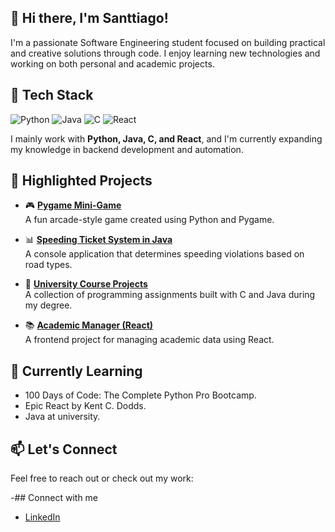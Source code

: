 ## 👋 Hi there, I'm Santtiago!

I'm a passionate Software Engineering student focused on building practical and creative solutions through code. I enjoy learning new technologies and working on both personal and academic projects.

## 🧰 Tech Stack

![Python](https://img.shields.io/badge/Python-3670A0?style=for-the-badge&logo=python&logoColor=ffdd54)
![Java](https://img.shields.io/badge/Java-ED8B00?style=for-the-badge&logo=java&logoColor=white)
![C](https://img.shields.io/badge/C-00599C?style=for-the-badge&logo=c&logoColor=white)
![React](https://img.shields.io/badge/React-20232A?style=for-the-badge&logo=react&logoColor=61DAFB)

I mainly work with **Python, Java, C, and React**, and I'm currently expanding my knowledge in backend development and automation.

## 📌 Highlighted Projects

- 🎮 **[Pygame Mini-Game](https://github.com/yourusername/pygame-mini-game)**  
  A fun arcade-style game created using Python and Pygame.

- 📊 **[Speeding Ticket System in Java](https://github.com/yourusername/java-speeding-ticket)**  
  A console application that determines speeding violations based on road types.

- 🧠 **[University Course Projects](https://github.com/yourusername/uni-projects)**  
  A collection of programming assignments built with C and Java during my degree.

- 📚 **[Academic Manager (React)](https://github.com/yourusername/react-academic-manager)**  
  A frontend project for managing academic data using React.

## 🧠 Currently Learning

- 100 Days of Code: The Complete Python Pro Bootcamp.
- Epic React by Kent C. Dodds.
- Java at university.

## 📫 Let's Connect

Feel free to reach out or check out my work:

-## Connect with me

- [LinkedIn](https://www.linkedin.com/in/santiago-lopez-022870283/)


